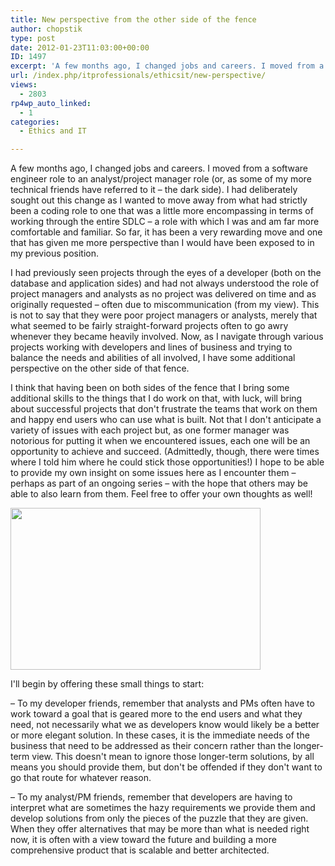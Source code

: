 ```yaml
---
title: New perspective from the other side of the fence
author: chopstik
type: post
date: 2012-01-23T11:03:00+00:00
ID: 1497
excerpt: 'A few months ago, I changed jobs and careers. I moved from a software engineer role to an analyst/project manager role (or, as some of my more technical friends have referred to it - the dark side). I had deliberately sought out this change as I wanted&hellip;'
url: /index.php/itprofessionals/ethicsit/new-perspective/
views:
  - 2803
rp4wp_auto_linked:
  - 1
categories:
  - Ethics and IT

---
```

A few months ago, I changed jobs and careers. I moved from a software engineer role to an analyst/project manager role (or, as some of my more technical friends have referred to it &#8211; the dark side). I had deliberately sought out this change as I wanted to move away from what had strictly been a coding role to one that was a little more encompassing in terms of working through the entire SDLC &#8211; a role with which I was and am far more comfortable and familiar. So far, it has been a very rewarding move and one that has given me more perspective than I would have been exposed to in my previous position.

I had previously seen projects through the eyes of a developer (both on the database and application sides) and had not always understood the role of project managers and analysts as no project was delivered on time and as originally requested &#8211; often due to miscommunication (from my view). This is not to say that they were poor project managers or analysts, merely that what seemed to be fairly straight-forward projects often to go awry whenever they became heavily involved. Now, as I navigate through various projects working with developers and lines of business and trying to balance the needs and abilities of all involved, I have some additional perspective on the other side of that fence.

I think that having been on both sides of the fence that I bring some additional skills to the things that I do work on that, with luck, will bring about successful projects that don't frustrate the teams that work on them and happy end users who can use what is built. Not that I don't anticipate a variety of issues with each project but, as one former manager was notorious for putting it when we encountered issues, each one will be an opportunity to achieve and succeed. (Admittedly, though, there were times where I told him where he could stick those opportunities!) I hope to be able to provide my own insight on some issues here as I encounter them &#8211; perhaps as part of an ongoing series &#8211; with the hope that others may be able to also learn from them. Feel free to offer your own thoughts as well!

<div class="image_block">
  <a href="/wp-content/uploads/blogs/ITProfessionals/1359656-lumbergh_super.jpg?mtime=1327249775"><img alt="" src="/wp-content/uploads/blogs/ITProfessionals/1359656-lumbergh_super.jpg?mtime=1327249775" width="400" height="259" /></a>
</div>

I'll begin by offering these small things to start:

&#8211; To my developer friends, remember that analysts and PMs often have to work toward a goal that is geared more to the end users and what they need, not necessarily what we as developers know would likely be a better or more elegant solution. In these cases, it is the immediate needs of the business that need to be addressed as their concern rather than the longer-term view. This doesn't mean to ignore those longer-term solutions, by all means you should provide them, but don't be offended if they don't want to go that route for whatever reason.

&#8211; To my analyst/PM friends, remember that developers are having to interpret what are sometimes the hazy requirements we provide them and develop solutions from only the pieces of the puzzle that they are given. When they offer alternatives that may be more than what is needed right now, it is often with a view toward the future and building a more comprehensive product that is scalable and better architected.